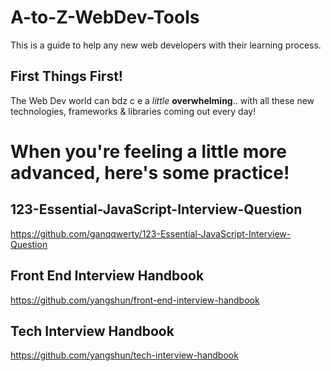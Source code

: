 # A-to-Z-WebDev-Tools
This is a guide to help any new web developers with their learning process.

## First Things First!
The Web Dev world can bdz c                                     e a _little_ **overwhelming**.. with all these new technologies, frameworks & libraries coming out every day!



# When you're feeling a little more advanced, here's some practice!

## 123-Essential-JavaScript-Interview-Question

https://github.com/ganqqwerty/123-Essential-JavaScript-Interview-Question

## Front End Interview Handbook

https://github.com/yangshun/front-end-interview-handbook

## Tech Interview Handbook

https://github.com/yangshun/tech-interview-handbook
